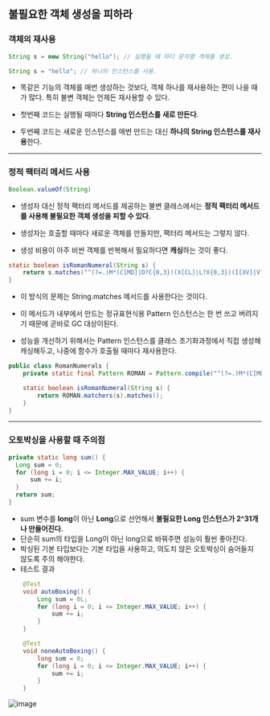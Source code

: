 ## 불필요한 객체 생성을 피하라

### 객체의 재사용
```java
String s = new String("hello"); // 실행될 때 마다 문자열 객체를 생성.

String s = "hello"; // 하나의 인스턴스를 사용.
```
* 똑같은 기능의 객체를 매번 생성하는 것보다, 객체 하나를 재사용하는 편이 나을 때가 많다. 특히 불변 객체는 언제든 재사용할 수 있다.


* 첫번째 코드는 실행될 때마다 **String 인스턴스를 새로 만든다**.
* 두번째 코드는 새로운 인스턴스를 매번 만드는 대신 **하나의 String 인스턴스를 재사용**한다.

  
---

### 정적 팩터리 메서드 사용
```java
Boolean.valueOf(String)
```
* 생성자 대신 정적 팩터리 메서드를 제공하는 불변 클래스에서는 **정적 팩터리 메서드를 사용해 불필요한 객체 생성을 피할 수 있다**.


* 생성자는 호출할 때마다 새로운 객체를 만들지만, 팩터리 메서드는 그렇지 않다.
* 생성 비용이 아주 비싼 객체를 반복해서 필요하다면 **캐싱**하는 것이 좋다.

```java
static boolean isRomanNumeral(String s) {
	return s.matches("^(?=.)M*(C[MD]|D?C{0,3})(X[CL]|L?X{0,3})(I[XV]|V?I{0,3})$");
}
```
* 이 방식의 문제는 String.matches 메서드를 사용한다는 것이다.


* 이 메서드가 내부에서 만드는 정규표현식용 Pattern 인스턴스는 한 번 쓰고 버려지기 때문에 곧바로 GC 대상이된다.
* 성능을 개선하기 위해서는 Pattern 인스턴스를 클래스 초기화과정에서 직접 생성해 캐싱해두고, 나중에 함수가 호출될 때마다 재사용한다.

```java
public class RomanNumerals {
	private static final Pattern ROMAN = Pattern.compile("^(?=.)M*(C[MD]|D?C{0,3})(X[CL]|L?X{0,3})(I[XV]|V?I{0,3})$");

	static boolean isRomanNumeral(String s) {
		return ROMAN.matchers(s).matches();
	}
}
```
---
### 오토박싱을 사용할 때 주의점
```java
private static long sum() {
  Long sum = 0;
  for (long i = 0; i <= Integer.MAX_VALUE; i++) {
      sum += i;
  }
  return sum;
}

```
* sum 변수를 **long**이 아닌 **Long**으로 선언해서 **불필요한 Long 인스턴스가 2^31개나 만들어진다.**
* 단순히 sum의 타입을 Long이 아닌 long으로 바꿔주면 성능이 훨씬 좋아진다.
* 박싱된 기본 타입보다는 기본 타입을 사용하고, 의도치 않은 오토박싱이 숨어들지 않도록 주의 해야한다.
* 테스트 결과

```java
    @Test
    void autoBoxing() {
        Long sum = 0L;
        for (long i = 0; i <= Integer.MAX_VALUE; i++) {
            sum += i;
        }
    }

    @Test
    void noneAutoBoxing() {
        long sum = 0;
        for (long i = 0; i <= Integer.MAX_VALUE; i++) {
            sum += i;
        }
    }
```
![image](https://user-images.githubusercontent.com/68818952/211249112-3d5ca36d-e82f-4533-9ebc-365b6147ba41.png)

